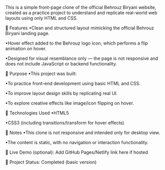 This is a simple front-page clone of the official Behrouz Biryani website, created as a practice project to understand and replicate real-world web layouts using only HTML and CSS.

🔧 Features
•Clean and structured layout mimicking the official Behrouz Biryani landing page.

•Hover effect added to the Behrouz logo icon, which performs a flip animation on hover.

•Designed for visual resemblance only — the page is not responsive and does not include JavaScript or backend functionality.

🎯 Purpose
•This project was built:

•To practice front-end development using basic HTML and CSS.

•To improve layout design skills by replicating real UI.

•To explore creative effects like image/icon flipping on hover.

🚀 Technologies Used
•HTML5

•CSS3 (including transitions/transform for hover effects)

📌 Notes
•This clone is not responsive and intended only for desktop view.

•The content is static, with no navigation or interaction functionality.

🔗 Live Demo (optional): Add GitHub Pages/Netlify link here if hosted

📁 Project Status: Completed (basic version)
